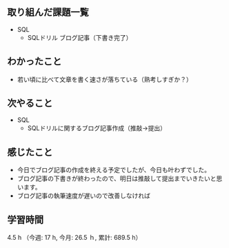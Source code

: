 ## 取り組んだ課題一覧
- SQL 
    - SQLドリル ブログ記事（下書き完了）
  
## わかったこと
- 若い頃に比べて文章を書く速さが落ちている（熟考しすぎか？）

## 次やること
- SQL
    - SQLドリルに関するブログ記事作成（推敲→提出）  

## 感じたこと
- 今日でブログ記事の作成を終える予定でしたが、今日も叶わずでした。
- ブログ記事の下書きが終わったので、明日は推敲して提出までいきたいと思います。
- ブログ記事の執筆速度が遅いので改善しなければ   
    
## 学習時間
4.5 h （今週: 17 h, 今月: 26.5 ｈ, 累計: 689.5 h）